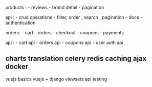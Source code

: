 products :
    - reviews
    - brand detail
    - pagination


api :
    - crud operations
    - filter, order , search , pagination
    - docs
    - authentication


orders:
    - cart
    - orders
    - checkout
    - coupons
    - payments

api :
    - cart api
    - orders api
    - coupons api
    - user auth api



charts
translation
celery
redis
caching
ajax
docker
----------------
vuejs basics
vuejs + django
viewsets api
testing
